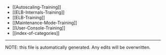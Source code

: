 * [[Autoscaling-Training]]
* [[ELB-Internals-Training]]
* [[ELB-Training]]
* [[Maintenance-Mode-Training]]
* [[User-Console-Training]]
* [[index-of-categories]]

*****
NOTE: this file is automatically generated. Any edits will be overwritten.

